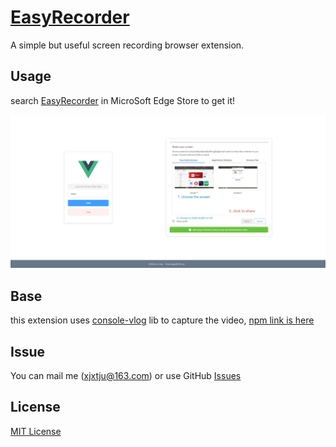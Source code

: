 # [EasyRecorder](https://microsoftedge.microsoft.com/addons/detail/easyrecorder/hkhpbenocenpoanfmancakiemjcfopdi?hl=zh-CN)

A simple but useful screen recording browser extension.

## Usage

search [EasyRecorder](https://microsoftedge.microsoft.com/addons/detail/easyrecorder/hkhpbenocenpoanfmancakiemjcfopdi) in MicroSoft Edge Store to get it!

![usage](https://github.com/Alfxjx/crx-vlog/blob/master/static/usage.png)

## Base

this extension uses [console-vlog](https://github.com/Alfxjx/console-vlog) lib to capture the video, [npm link is here](https://www.npmjs.com/package/console-vlog)

## Issue

You can mail me (xjxtju@163.com) or use GitHub [Issues](https://github.com/Alfxjx/crx-vlog/issues)

## License

[MIT License](https://mit-license.org/)

